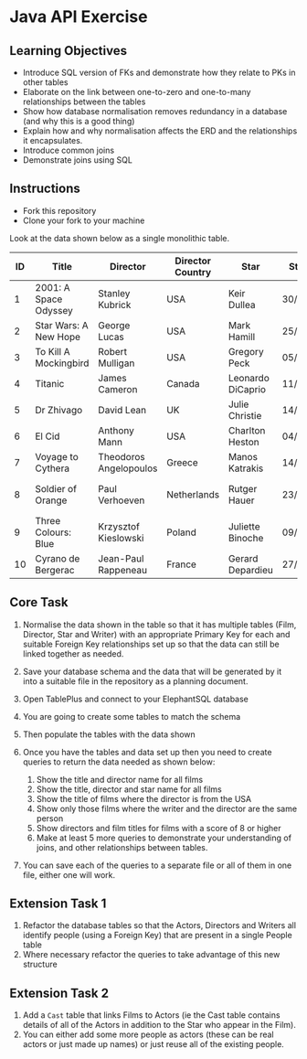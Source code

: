 # Java API Exercise

## Learning Objectives
- Introduce SQL version of FKs and demonstrate how they relate to PKs in other tables
- Elaborate on the link between one-to-zero and one-to-many relationships between the tables
- Show how database normalisation removes redundancy in a database (and why this is a good thing)
- Explain how and why normalisation affects the ERD and the relationships it encapsulates.
- Introduce common joins
- Demonstrate joins using SQL

## Instructions

- Fork this repository
- Clone your fork to your machine

Look at the data shown below as a single monolithic table.

| ID | Title                 | Director               | Director Country | Star              | Star DOB   | Writer                   | Writer Email          | Year | Genre           | Score |
|----|-----------------------|------------------------|------------------|-------------------|------------|--------------------------|-----------------------|------|-----------------|-------|
| 1  | 2001: A Space Odyssey | Stanley Kubrick        | USA              | Keir Dullea       | 30/05/1936 | Arthur C Clarke          | arthur@clarke.com     | 1968 | Science Fiction | 10    |
| 2  | Star Wars: A New Hope | George Lucas           | USA              | Mark Hamill       | 25/09/1951 | George Lucas             | george@email.com      | 1977 | Science Fiction | 7     |
| 3  | To Kill A Mockingbird | Robert Mulligan        | USA              | Gregory Peck      | 05/04/1916 | Harper Lee               | harper@lee.com        | 1962 | Drama           | 10    |
| 4  | Titanic               | James Cameron          | Canada           | Leonardo DiCaprio | 11/11/1974 | James Cameron            | james@cameron.com     | 1997 | Romance         | 5     |
| 5  | Dr Zhivago            | David Lean             | UK               | Julie Christie    | 14/04/1940 | Boris Pasternak          | boris@boris.com       | 1965 | Historical      | 8     |
| 6  | El Cid                | Anthony Mann           | USA              | Charlton Heston   | 04/10/1923 | Frederick Frank          | fred@frank.com        | 1961 | Historical      | 6     |
| 7  | Voyage to Cythera     | Theodoros Angelopoulos | Greece           | Manos Katrakis    | 14/08/1908 | Theodoros Angelopoulos   | theo@angelopoulos.com | 1984 | Drama           | 8     |
| 8  | Soldier of Orange     | Paul Verhoeven         | Netherlands      | Rutger Hauer      | 23/01/1944 | Erik Hazelhoff Roelfzema | erik@roelfzema.com    | 1977 | Thriller        | 8     |
| 9  | Three Colours: Blue   | Krzysztof Kieslowski   | Poland           | Juliette Binoche  | 09/03/1964 | Krzysztof Kieślowski     | email@email.com       | 1993 | Drama           | 8     |
| 10 | Cyrano de Bergerac    | Jean-Paul Rappeneau    | France           | Gerard Depardieu  | 27/12/1948 | Edmond Rostand           | edmond@rostand.com    | 1990 | Historical      | 9     |

## Core Task

1. Normalise the data shown in the table so that it has multiple tables (Film, Director, Star and Writer) with an appropriate Primary Key for each and suitable Foreign Key relationships set up so that the data can still be linked together as needed.
2. Save your database schema and the data that will be generated by it into a suitable file in the repository as a planning document.
3. Open TablePlus and connect to your ElephantSQL database
4. You are going to create some tables to match the schema
5. Then populate the tables with the data shown
6. Once you have the tables and data set up then you need to create queries to return the data needed as shown below:

   1. Show the title and director name for all films
   2. Show the title, director and star name for all films
   3. Show the title of films where the director is from the USA
   4. Show only those films where the writer and the director are the same person
   5. Show directors and film titles for films with a score of 8 or higher
   6. Make at least 5 more queries to demonstrate your understanding of joins, and other relationships between tables.

7. You can save each of the queries to a separate file or all of them in one file, either one will work.

## Extension Task 1

1. Refactor the database tables so that the Actors, Directors and Writers all identify people (using a Foreign Key) that are present in a single People table
2. Where necessary refactor the queries to take advantage of this new structure

## Extension Task 2

1. Add a `Cast` table that links Films to Actors (ie the Cast table contains details of all of the Actors in addition to the Star who appear in the Film).
2. You can either add some more people as actors (these can be real actors or just made up names) or just reuse all of the existing people.
